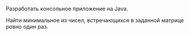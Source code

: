 Разработать консольное приложение на Java.

Найти минимальное из чисел, встречающихся в заданной матрице ровно один раз.
